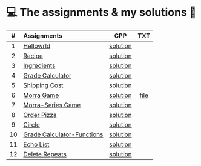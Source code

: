 # :computer: The assignments & my solutions :robot: 
| # | Assignments | CPP | TXT |
|:---:|:---|:---:|:---:|
| 1 | [Hellowrld](assignments/01-helloworld/docs/FA_A1_HelloWorld.pdf) | [solution](./assignments/01-helloworld/HelloWorld.cpp) |
| 2 | [Recipe](assignments/02-recipe/docs/FA_A2_Recipe.pdf) | [solution](./assignments/02-recipe/recipe.cpp) | 
| 3 | [Ingredients](assignments/03-ingredients/docs/FA_A3_Ingredient.pdf) | [solution](./assignments/03-ingredients/ingredients.cpp) | 
| 4 | [Grade Calculator](assignments/04-gradeCalc/docs/FA_A4_gradeCalc.pdf) | [solution](./assignments/04-gradeCalc/gradeCalc.cpp) | 
| 5 | [Shipping Cost](assignments/05-shippingCost/docs/FA_A5_shipping_Cost.pdf) | [solution](./assignments/05-shippingCost/shippingCost.cpp) | 
| 6 | [Morra Game](assignments/06-morra/docs/FA_A6_Morra.pdf) | [solution](./assignments/06-morra/morra.cpp) |  [file](./assignments/06-morra/result.txt)
| 7 | [Morra-Series Game](assignments/07-morreSeries/docs/FA_A7_MorraSerries.pdf) | [solution](./assignments/07-morreSeries/morraSeries.cpp) | 
| 8 | [Order Pizza](assignments/08-pizza/docs/FA_A8_Pizza.pdf) | [solution](./assignments/08-pizza/pizza.cpp) | 
| 9 | [Circle](assignments/09-circleArea/docs/FA_A9CircleArea.pdf) | [solution](./assignments/09-circleArea/circleArea.cpp) | 
| 10 | [Grade Calculator-Functions](assignments/10-gradeCalc2/) | [solution](./assignments/10-gradeCalc2/gradeCalc_2.cpp) | 
| 11 | [Echo List](assignments/11-echoList/) | [solution](./assignments/11-echoList/echoAList.cpp) | 
| 12 | [Delete Repeats](assignments/12-deleteRepeats/docs/FA_A12_DeleteRepeats.pdf) | [solution](./assignments/12-deleteRepeats/deleteRepeats.cpp) |  
